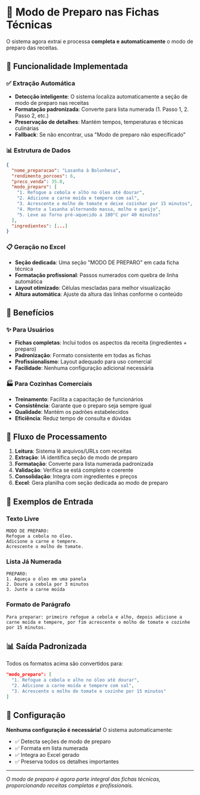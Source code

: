 # 📝 Modo de Preparo nas Fichas Técnicas

O sistema agora extrai e processa **completa e automaticamente** o modo de preparo das receitas.

## 🔧 **Funcionalidade Implementada**

### ✅ **Extração Automática**
- **Detecção inteligente**: O sistema localiza automaticamente a seção de modo de preparo nas receitas
- **Formatação padronizada**: Converte para lista numerada (1. Passo 1, 2. Passo 2, etc.)
- **Preservação de detalhes**: Mantém tempos, temperaturas e técnicas culinárias
- **Fallback**: Se não encontrar, usa "Modo de preparo não especificado"

### 📊 **Estrutura de Dados**
```json
{
  "nome_preparacao": "Lasanha à Bolonhesa",
  "rendimento_porcoes": 6,
  "preco_venda": 35.0,
  "modo_preparo": [
    "1. Refogue a cebola e alho no óleo até dourar",
    "2. Adicione a carne moída e tempere com sal",
    "3. Acrescente o molho de tomate e deixe cozinhar por 15 minutos",
    "4. Monte a lasanha alternando massa, molho e queijo",
    "5. Leve ao forno pré-aquecido a 180°C por 40 minutos"
  ],
  "ingredientes": [...]
}
```

### 📋 **Geração no Excel**
- **Seção dedicada**: Uma seção "MODO DE PREPARO" em cada ficha técnica
- **Formatação profissional**: Passos numerados com quebra de linha automática
- **Layout otimizado**: Células mescladas para melhor visualização
- **Altura automática**: Ajuste da altura das linhas conforme o conteúdo

## 🎯 **Benefícios**

### ✨ **Para Usuários**
- **Fichas completas**: Inclui todos os aspectos da receita (ingredientes + preparo)
- **Padronização**: Formato consistente em todas as fichas
- **Profissionalismo**: Layout adequado para uso comercial
- **Facilidade**: Nenhuma configuração adicional necessária

### 🏭 **Para Cozinhas Comerciais**
- **Treinamento**: Facilita a capacitação de funcionários
- **Consistência**: Garante que o preparo seja sempre igual
- **Qualidade**: Mantém os padrões estabelecidos
- **Eficiência**: Reduz tempo de consulta e dúvidas

## 🔄 **Fluxo de Processamento**

1. **Leitura**: Sistema lê arquivos/URLs com receitas
2. **Extração**: IA identifica seção de modo de preparo
3. **Formatação**: Converte para lista numerada padronizada
4. **Validação**: Verifica se está completo e coerente
5. **Consolidação**: Integra com ingredientes e preços
6. **Excel**: Gera planilha com seção dedicada ao modo de preparo

## 📖 **Exemplos de Entrada**

### Texto Livre
```
MODO DE PREPARO:
Refogue a cebola no óleo.
Adicione a carne e tempere.
Acrescente o molho de tomate.
```

### Lista Já Numerada
```
PREPARO:
1. Aqueça o óleo em uma panela
2. Doure a cebola por 3 minutos
3. Junte a carne moída
```

### Formato de Parágrafo
```
Para preparar: primeiro refogue a cebola e alho, depois adicione a carne moída e tempere, por fim acrescente o molho de tomate e cozinhe por 15 minutos.
```

## 📊 **Saída Padronizada**

Todos os formatos acima são convertidos para:
```json
"modo_preparo": [
  "1. Refogue a cebola e alho no óleo até dourar",
  "2. Adicione a carne moída e tempere com sal",
  "3. Acrescente o molho de tomate e cozinhe por 15 minutos"
]
```

## 🔧 **Configuração**

**Nenhuma configuração é necessária!** O sistema automaticamente:
- ✅ Detecta seções de modo de preparo
- ✅ Formata em lista numerada
- ✅ Integra ao Excel gerado
- ✅ Preserva todos os detalhes importantes

---

*O modo de preparo é agora parte integral das fichas técnicas, proporcionando receitas completas e profissionais.*